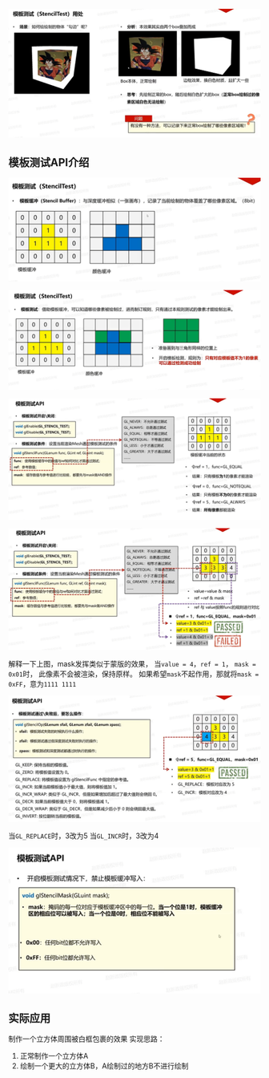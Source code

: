 ![输入图片说明](/imgs/2025-02-08/dD2ags72nH0RsSxG.png)

## 模板测试API介绍

![输入图片说明](/imgs/2025-02-08/QSmym7ZiF54lEOkm.png)

![输入图片说明](/imgs/2025-02-08/MqTacdIRgu3xuMvB.png)

![输入图片说明](/imgs/2025-02-08/72dXvPIpPSiyLnzY.png)

![输入图片说明](/imgs/2025-02-08/x05n4EaaO9Eb8jnz.png)

解释一下上图，mask发挥类似于蒙版的效果，
当`value = 4`，`ref = 1`， `mask = 0x01`时，
此像素不会被渲染，保持原样。
如果希望`mask`不起作用，那就将`mask = 0xFF`，意为`1111 1111`

![输入图片说明](/imgs/2025-02-08/aP0XTtJ2JZlDdbrh.png)

当`GL_REPLACE`时，3改为5
当`GL_INCR`时，3改为4

![输入图片说明](/imgs/2025-02-08/nWw5U5gkTdg7s2lI.png)

## 实际应用
制作一个立方体周围被白框包裹的效果
实现思路：
1. 正常制作一个立方体A
2. 绘制一个更大的立方体B，A绘制过的地方B不进行绘制
<!--stackedit_data:
eyJoaXN0b3J5IjpbLTEzOTA0MzQ5MDksMTI5NDg1ODQ4NSwtMT
AwMDAwNTksMTcyMzYzMzE2OSwtMTg5Mzc3NjA5NSwtMTcxMDIy
MjE3OV19
-->